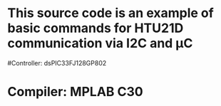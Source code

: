 # This source code is an example of basic commands for HTU21D communication via I2C and µC 
#Controller: dsPIC33FJ128GP802 
# Compiler: MPLAB C30
